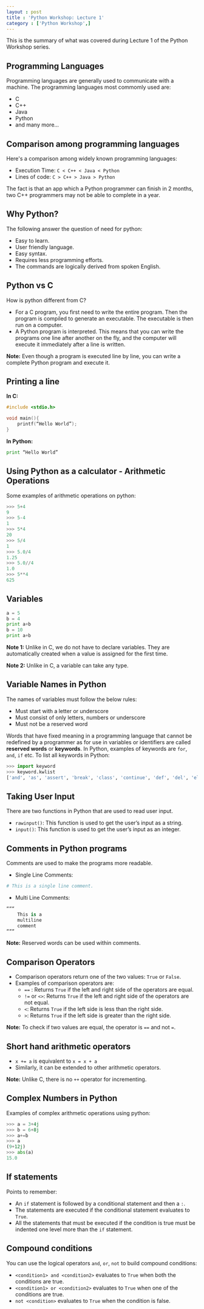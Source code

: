 ```yaml
---
layout : post
title : 'Python Workshop: Lecture 1'
category : ['Python Workshop',]
---
```


This is the summary of what was covered during Lecture 1 of the Python Workshop series.

## Programming Languages

Programming languages are generally used to communicate with a machine. The programming languages most commomly used are:
* C
* C++
* Java
* Python
* and many more...


## Comparison among programming languages

Here's a comparison among widely known programming languages:
* Execution Time: `C < C++ < Java < Python`
* Lines of code: `C > C++ > Java > Python`

The fact is that an app which a Python programmer can finish in 2 months, two C++ programmers may not be able to complete in a year.

## Why Python?

The following answer the question of need for python:
* Easy to learn.
* User friendly language.
* Easy syntax.
* Requires less programming efforts.
* The commands are logically derived from spoken English.

## Python vs C

How is python different from C?
* For a C program, you first need to write the entire program. Then the program is compiled to generate an executable. The executable is then run on a computer.
* A Python program is interpreted. This means that you can write the programs one line after another on the fly, and the computer will execute it immediately after a line is written.

**Note:** Even though a program is executed line by line, you can write a complete Python program and execute it.

## Printing a line

**In C:**
```c
#include <stdio.h>

void main(){
    printf(“Hello World”);
}
```

**In Python:**
```python
print “Hello World”
```

## Using Python as a calculator - Arithmetic Operations
Some examples of arithmetic operations on python:
```python
>>> 5+4
9
>>> 5-4
1
>>> 5*4
20
>>> 5/4
1
>>> 5.0/4
1.25
>>> 5.0//4
1.0
>>> 5**4
625
```
## Variables

```python
a = 5
b = 4
print a+b
b = 10
print a+b
```

**Note 1:** Unlike in C, we do not have to declare variables. They are automatically created when a value is assigned for the first time.

**Note 2:** Unlike in C, a variable can take any type.

## Variable Names in Python

The names of variables must follow the below rules:
* Must start with a letter or underscore
* Must consist of only letters, numbers or underscore
* Must not be a reserved word

Words that have fixed meaning in a programming language that cannot be redefined by a programmer as for use in variables or identifiers are called **reserved words** or **keywords**. In Python, examples of keywords are `for`,
`and`, `if` etc.
To list all keywords in Python:
```python
>>> import keyword
>>> keyword.kwlist
['and', 'as', 'assert', 'break', 'class', 'continue', 'def', 'del', 'elif', 'else', 'except', 'exec', 'finally', 'for', 'from', 'global', 'if', 'import', 'in', 'is', 'lambda', 'not', 'or', 'pass', 'print', 'raise', 'return', 'try', 'while', 'with', 'yield']
```

## Taking User Input

There are two functions in Python that are used to read user input.
* `rawinput()`: This function is used to get the user’s input as a string.
* `input()`: This function is used to get the user’s input as an integer.

## Comments in Python programs

Comments are used to make the programs more readable.
* Single Line Comments:
```python 
# This is a single line comment.
```

* Multi Line Comments:
```python
“““ 
    This is a
    multiline
    comment 
”””
```

**Note:** Reserved words can be used within comments.

## Comparison Operators

* Comparison operators return one of the two values: `True` or `False`.
* Examples of comparison operators are:
  * `==` : Returns `True` if the left and right side of the operators are equal.
  * `!=` or `<>`: Returns `True` if the left and right side of the operators are not equal.
  * `<`: Returns `True` if the left side is less than the right side.
  * `>`: Returns `True` if the left side is greater than the right side.

**Note:** To check if two values are equal, the operator is `==` and not `=`.

## Short hand arithmetic operators

* `x += a` is equivalent to `x = x + a`
* Similarly, it can be extended to other arithmetic operators.

**Note:** Unlike C, there is no `++` operator for incrementing.

## Complex Numbers in Python
Examples of complex arithmetic operations using python:

```python
>>> a = 3+4j
>>> b = 6+8j
>>> a+=b
>>> a
(9+12j)
>>> abs(a)
15.0
```

## If statements

Points to remember:
* An `if` statement is followed by a conditional statement and then a `:`.
* The statements are executed if the conditional statement evaluates to
`True`.
* All the statements that must be executed if the condition is true must be indented one level more than the `if` statement.

## Compound conditions

You can use the logical operators `and`, `or`, `not` to build compound conditions:
* `<condition1> and <condition2>` evaluates to `True` when both the conditions are true.
* `<condition1> or <condition2>` evaluates to `True` when one of the conditions are true.
* `not <condition>` evaluates to `True` when the condition is false.
